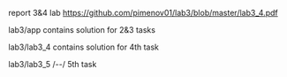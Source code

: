 report 3&4 lab https://github.com/pimenov01/lab3/blob/master/lab3_4.pdf  

lab3/app contains solution for 2&3 tasks  

lab3/lab3_4 contains solution for 4th task  

lab3/lab3_5 /--/ 5th task  

